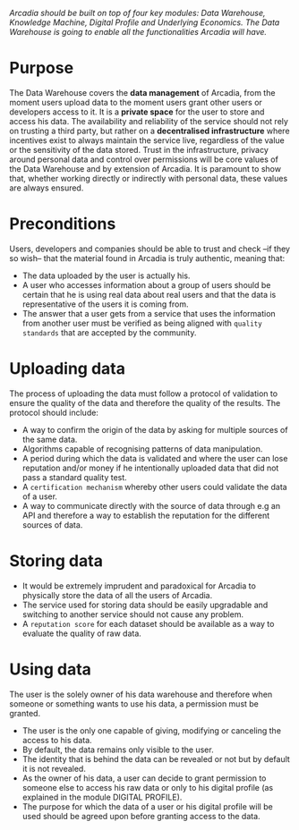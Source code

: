 *Arcadia should be built on top of four key modules: Data Warehouse, Knowledge Machine, Digital Profile and Underlying Economics. The Data Warehouse is going to enable all the functionalities Arcadia will have.*

# Purpose

The Data Warehouse covers the **data management** of Arcadia, from the moment users upload data to the moment users grant other users or developers access to it. It is a **private space** for the user to store and access his data. The availability and reliability of the service should not rely on trusting a third party, but rather on a **decentralised infrastructure** where incentives exist to always maintain the service live, regardless of the value or the sensitivity of the data stored. Trust in the infrastructure, privacy around personal data and control over permissions will be core values of the Data Warehouse and by extension of Arcadia. It is paramount to show that, whether working directly or indirectly with personal data, these values are always ensured.

# Preconditions

Users, developers and companies should be able to trust and check –if they so wish– that the material found in Arcadia is truly authentic, meaning that:

* The data uploaded by the user is actually his.
* A user who accesses information about a group of users should be certain that he is using real data about real users and that the data is representative of the users it is coming from.
* The answer that a user gets from a service that uses the information from another user must be verified as being aligned with `quality standards` that are accepted by the community.

# Uploading data

The process of uploading the data must follow a protocol of validation to ensure the quality of the data and therefore the quality of the results. The protocol should include:

* A way to confirm the origin of the data by asking for multiple sources of the same data.
* Algorithms capable of recognising patterns of data manipulation.
* A period during which the data is validated and where the user can lose reputation and/or money if he intentionally uploaded data that did not pass a standard quality test.
* A `certification mechanism` whereby other users could validate the data of a user.
* A way to communicate directly with the source of data through e.g an API and therefore a way to establish the reputation for the different sources of data.

# Storing data

* It would be extremely imprudent and paradoxical for Arcadia to physically store the data of all the users of Arcadia.
* The service used for storing data should be easily upgradable and switching to another service should not cause any problem.
* A `reputation score` for each dataset should be available as a way to evaluate the quality of raw data.

# Using data

The user is the solely owner of his data warehouse and therefore when someone or something wants to use his data, a permission must be granted.

* The user is the only one capable of giving, modifying or canceling the access to his data.
* By default, the data remains only visible to the user.
* The identity that is behind the data can be revealed or not but by default it is not revealed.
* As the owner of his data, a user can decide to grant permission to someone else to access his raw data or only to his digital profile (as explained in the module DIGITAL PROFILE).
* The purpose for which the data of a user or his digital profile will be used should be agreed upon before granting access to the data.
